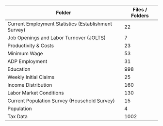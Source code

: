| Folder                                               |   Files / Folders |
|------------------------------------------------------|-------------------|
| Current Employment Statistics (Establishment Survey) |                22 |
| Job Openings and Labor Turnover (JOLTS)              |                 7 |
| Productivity & Costs                                 |                23 |
| Minimum Wage                                         |                53 |
| ADP Employment                                       |                31 |
| Education                                            |               998 |
| Weekly Initial Claims                                |                25 |
| Income Distribution                                  |               160 |
| Labor Market Conditions                              |               130 |
| Current Population Survey (Household Survey)         |                15 |
| Population                                           |                 4 |
| Tax Data                                             |              1002 |